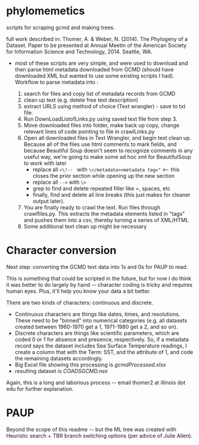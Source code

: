 phylomemetics
=============

scripts for scraping gcmd and making trees.

full work described in: 
Thomer, A. & Weber, N. (2014).  The Phylogeny of a Dataset.  Paper to be presented at Annual Meetin of the American Society for Information Science and Technology, 2014.  Seattle, WA.

- most of these scripts are very simple, and were used to download and then parse html metadata downloaded from GCMD (should have downloaded XML but wanted to use some existing scripts I had). Workflow to parse metadata into :

     1. search for files and copy list of metadata records from GCMD
     2. clean up text (e.g.  delete free text description)
     3. extract URLS using method of choice (Text wrangler) -  save to txt file.  
     4. Run DownLoadListofLinks.py using saved text file from step 3.
     5. Move downloaded files into folder, make back up copy, change relevant lines of code pointing to file in crawlLinks.py
     6. Open all downloaded files in Text Wrangler, and begin text clean up. Because all of the files use html comments to mark fields, and because Beautiful Soup doesn't seem to recognize comments in any useful way, we're going to make some ad hoc xml for BeautifulSoup to work with later
          * replace all `<\!-- ` with `\</metadata><metadata tag="`   <-- this closes the prior section while opening up the new section
          * replace all `-->` with `\>`
          * grep to find and delete repeated filler like =, spaces, etc
          * finally, find and delete all line breaks (this just makes for cleaner output later).
     7. You are finally ready to crawl the text.  Run files through crawlfiles.py.  This extracts the metadata elements listed in "tags" and pushes them into a csv, thereby turning a series of XML/HTML
     8. Some additional text clean up might be necessary
     
     
Character conversion 
=============
Next step: converting the GCMD text data into 1s and 0s for PAUP to read.  

This is something that could be scripted in the future, but for now I do think it was better to do largely by hand -- character coding is tricky and requires human eyes.  Plus, it'll help you know your data a bit better.
     
There are two kinds of characters: continuous and discrete.

- Continuous characters are things like dates, times, and resolutions.  These need to be "binned" into numerical categories (e.g. all datasets created between 1960-1970 get a 1, 1971-1980 get a 2, and so on).
- Discrete characters are things like scientific parameters, which are coded 0 or 1 for absence and presence, respectively.  So, if a metadata record says the dataset includes Sea Surface Temperature readings, I create a column that with the Term: SST, and the attribute of 1, and code the remaining datasets accordingly.
- Big Excel file showing this processing is *gcmdProcessed.xlsx*
- resulting dataset is *COADSGCMD.nex*
     
Again, this is a long and laborious process -- email thomer2 at illinois dot edu for further explanation.
     
PAUP
=============
Beyond the scope of this readme -- but the ML tree was created with Heuristic search + TBR branch switching options (per advice of Julie Allen). 


